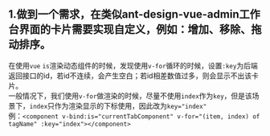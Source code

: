 ## 1.做到一个需求，在类似ant-design-vue-admin工作台界面的卡片需要实现自定义，例如：增加、移除、拖动排序。
  在使用`vue` `is`渲染动态组件的时候，发现使用`v-for`循环的时候，设置`:key`为后端返回接口的id，若id不连续，会产生空白；若id相差数值过多，则会显示不出该卡片。  
  一般情况下，我们使用`v-for`做渲染的时候，尽量不使用`index`作为`key`，但是该场景下，`index`只作为渲染显示的下标使用，因此改为`key="index"`  
例：`<component v-bind:is="currentTabComponent" v-for="(item, index) of tagName" :key="index"></component>`
